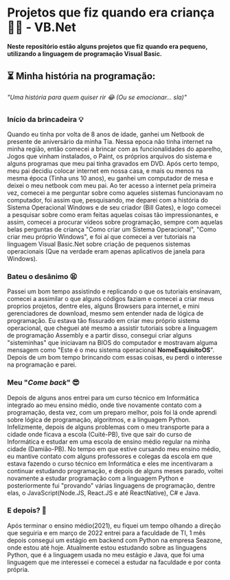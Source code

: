 # Projetos que fiz quando era criança 🧒🏽 - VB.Net

<p><strong>Neste repositório estão alguns projetos que fiz quando era pequeno, utilizando
a linguagem de programação Visual Basic.</strong></p>

## ⏳ **Minha história na programação:**
*<h6> "Uma história para quem quiser rir 😂 (Ou se emocionar... sla)" </h6>*
 


### **Início da brincadeira** 💡

Quando eu tinha por volta de 8 anos de idade, ganhei um Netbook de presente de 
aniversário da minha Tia. Nessa epoca não tinha internet na minha região, então
comecei a brincar com as funcionalidades do aparelho, Jogos que vinham
instalados, o Paint, os próprios arquivos do sistema e alguns programas que
meu pai tinha gravados em DVD. Após certo tempo, meu pai decidiu colocar internet
em nossa casa, e mais ou menos na mesma época (Tinha uns 10 anos), eu ganhei um 
computador de mesa e deixei o meu netbook com meu pai. Ao ter acesso a internet
pela primeira vez, comecei a me perguntar sobre como aqueles sistemas funcionavam
no computador, foi assim que, pesquisando, me deparei com a história do Sistema
Operacional Windows e de seu criador (Bill Gates), e logo comecei a pesquisar
sobre como eram feitas aquelas coisas tão impressionantes, e assim, comecei a procurar
vídeos sobre programação, sempre com aquelas belas perguntas de criança "Como criar um 
Sistema Operacional", "Como criar meu próprio Windows", e foi aí que comecei a ver
tutoriais na linguagem Visual Basic.Net sobre criação de pequenos sistemas operacionais
(Que na verdade eram apenas aplicativos de janela para Windows). 


### **Bateu o desânimo 😫**

Passei um bom tempo assistindo e replicando o que os tutoriais ensinavam, comecei a 
assimilar o que alguns códigos faziam e comecei a criar meus proprios projetos, dentre
eles, alguns Browsers para internet, e mini gerenciadores de download, mesmo 
sem entender nada de lógica de programação. Eu estava tão fissurado em criar meu próprio 
sistema operacional, que cheguei até mesmo a assistir tutoriais sobre a linguagem de 
programação Assembly e a partir disso, consegui criar alguns "sisteminhas" que iniciavam 
na BIOS do computador e mostravam alguma mensagem como "Este é o meu sistema operacional 
**NomeEsquisitoOS**". Depois de um bom tempo brincando com essas coisas, eu perdi o interesse 
na programação e parei.


### **Meu "*Come back*" 😎**

Depois de alguns anos entrei para um curso técnico em Informática integrado ao
meu ensino médio, onde tive novamente contato com a programação, desta vez, 
com um preparo melhor, pois foi lá onde aprendi sobre lógica de programação,
algoritmos, e a linguagem Python. Infelizmente, depois de alguns problemas com
o meu transporte para a cidade onde ficava a escola (Cuité-PB), tive que sair
do curso de Informática e estudar em uma escola de ensino médio regular na minha
cidade (Damião-PB). No tempo em que estive cursando meu ensino médio, eu mantive
contato com alguns professores e colegas da escola em que estava fazendo o curso
técnico em Informática e eles me incentivaram a continuar estudando programação,
e depois de alguns meses parado, voltei novamente a estudar programação com a
linguagem Python e posteriormente fui "provando" várias linguagens de programação, 
dentre elas, o JavaScript(Node.JS, React.JS e até ReactNative), C# e Java.


### **E depois? 🤔**

Após terminar o ensino médio(2021), eu fiquei um tempo olhando a direção que seguiria
e em março de 2022 entrei para a faculdade de TI, 1 mês depois consegui um estágio em 
backend com Python na empresa Seazone, onde estou até hoje. Atualmente estou estudando
sobre as linguagens Python, que é a linguagem usada no meu estágio e Java, que foi uma
linguagem que me interessei e comecei a estudar na faculdade e por conta própria.